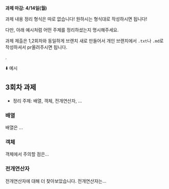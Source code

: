 **과제 마감: 4/14일(월)**

과제 내용 정리 형식은 따로 없습니다! 원하시는 형식대로 작성하시면 됩니다!

다만, 아래 예시처럼 어떤 주제를 정리하셨는지 명시해주세요.

과제 제출은 1,2회차와 동일하게 브랜치 새로 만들어서 개인 브랜치에서 `.txt`나 `.md`로 작성하셔서 pr올려주시면 됩니다.

.

⬇️ 예시
## 3회차 과제
- 정리 주제: 배열, 객체, 전개연산자, ...

### 배열
배열은 ...

### 객체
객체에서 주의할 점은...

### 전개연산자
전개연산자에 대해 더 찾아보았습니다. 전개연산자는...
